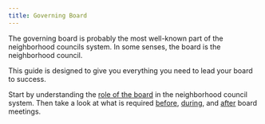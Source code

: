 ```yaml
---
title: Governing Board
---
```


The governing board is probably the most well-known part of the neighborhood
councils system. In some senses, the board is the neighborhood council.

This guide is designed
to give you
everything you need
to lead your board
to success.

Start by understanding
the [role of the board](role)
in the neighborhood council system.
Then take a look at
what is required
[before](before-meetings), [during](during-meetings), and [after](after-meetings)
board meetings.
